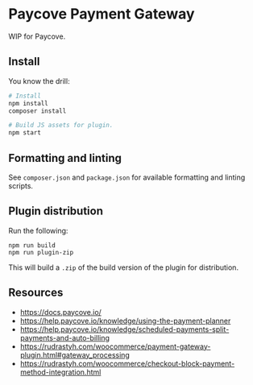 # Paycove Payment Gateway

WIP for Paycove.

## Install

You know the drill:

```bash
# Install
npm install
composer install

# Build JS assets for plugin.
npm start
```

## Formatting and linting

See `composer.json` and `package.json` for available formatting and linting scripts.

## Plugin distribution

Run the following:
```
npm run build
npm run plugin-zip
```

This will build a `.zip` of the build version of the plugin for distribution.

## Resources
- https://docs.paycove.io/
- https://help.paycove.io/knowledge/using-the-payment-planner
- https://help.paycove.io/knowledge/scheduled-payments-split-payments-and-auto-billing
- https://rudrastyh.com/woocommerce/payment-gateway-plugin.html#gateway_processing
- https://rudrastyh.com/woocommerce/checkout-block-payment-method-integration.html
